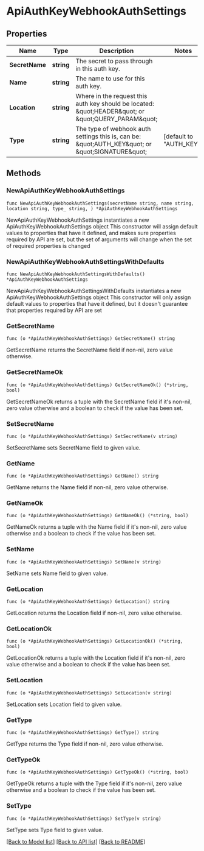 # ApiAuthKeyWebhookAuthSettings

## Properties

Name | Type | Description | Notes
------------ | ------------- | ------------- | -------------
**SecretName** | **string** | The secret to pass through in this auth key. | 
**Name** | **string** | The name to use for this auth key. | 
**Location** | **string** | Where in the request this auth key should be located: \&quot;HEADER\&quot; or \&quot;QUERY_PARAM\&quot; | 
**Type** | **string** | The type of webhook auth settings this is, can be: \&quot;AUTH_KEY\&quot; or \&quot;SIGNATURE\&quot; | [default to "AUTH_KEY"]

## Methods

### NewApiAuthKeyWebhookAuthSettings

`func NewApiAuthKeyWebhookAuthSettings(secretName string, name string, location string, type_ string, ) *ApiAuthKeyWebhookAuthSettings`

NewApiAuthKeyWebhookAuthSettings instantiates a new ApiAuthKeyWebhookAuthSettings object
This constructor will assign default values to properties that have it defined,
and makes sure properties required by API are set, but the set of arguments
will change when the set of required properties is changed

### NewApiAuthKeyWebhookAuthSettingsWithDefaults

`func NewApiAuthKeyWebhookAuthSettingsWithDefaults() *ApiAuthKeyWebhookAuthSettings`

NewApiAuthKeyWebhookAuthSettingsWithDefaults instantiates a new ApiAuthKeyWebhookAuthSettings object
This constructor will only assign default values to properties that have it defined,
but it doesn't guarantee that properties required by API are set

### GetSecretName

`func (o *ApiAuthKeyWebhookAuthSettings) GetSecretName() string`

GetSecretName returns the SecretName field if non-nil, zero value otherwise.

### GetSecretNameOk

`func (o *ApiAuthKeyWebhookAuthSettings) GetSecretNameOk() (*string, bool)`

GetSecretNameOk returns a tuple with the SecretName field if it's non-nil, zero value otherwise
and a boolean to check if the value has been set.

### SetSecretName

`func (o *ApiAuthKeyWebhookAuthSettings) SetSecretName(v string)`

SetSecretName sets SecretName field to given value.


### GetName

`func (o *ApiAuthKeyWebhookAuthSettings) GetName() string`

GetName returns the Name field if non-nil, zero value otherwise.

### GetNameOk

`func (o *ApiAuthKeyWebhookAuthSettings) GetNameOk() (*string, bool)`

GetNameOk returns a tuple with the Name field if it's non-nil, zero value otherwise
and a boolean to check if the value has been set.

### SetName

`func (o *ApiAuthKeyWebhookAuthSettings) SetName(v string)`

SetName sets Name field to given value.


### GetLocation

`func (o *ApiAuthKeyWebhookAuthSettings) GetLocation() string`

GetLocation returns the Location field if non-nil, zero value otherwise.

### GetLocationOk

`func (o *ApiAuthKeyWebhookAuthSettings) GetLocationOk() (*string, bool)`

GetLocationOk returns a tuple with the Location field if it's non-nil, zero value otherwise
and a boolean to check if the value has been set.

### SetLocation

`func (o *ApiAuthKeyWebhookAuthSettings) SetLocation(v string)`

SetLocation sets Location field to given value.


### GetType

`func (o *ApiAuthKeyWebhookAuthSettings) GetType() string`

GetType returns the Type field if non-nil, zero value otherwise.

### GetTypeOk

`func (o *ApiAuthKeyWebhookAuthSettings) GetTypeOk() (*string, bool)`

GetTypeOk returns a tuple with the Type field if it's non-nil, zero value otherwise
and a boolean to check if the value has been set.

### SetType

`func (o *ApiAuthKeyWebhookAuthSettings) SetType(v string)`

SetType sets Type field to given value.



[[Back to Model list]](../README.md#documentation-for-models) [[Back to API list]](../README.md#documentation-for-api-endpoints) [[Back to README]](../README.md)


